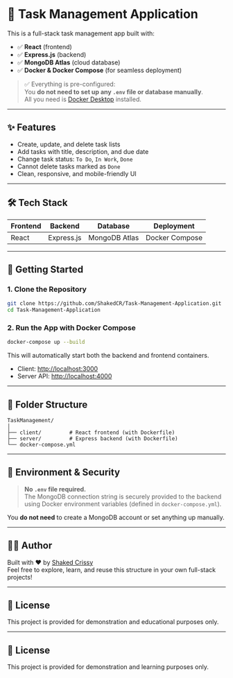 # 📝 Task Management Application

This is a full-stack task management app built with:

- ✅ **React** (frontend)  
- ✅ **Express.js** (backend)  
- ✅ **MongoDB Atlas** (cloud database)  
- ✅ **Docker & Docker Compose** (for seamless deployment)

> ✅ Everything is pre-configured:  
> You **do not need to set up any `.env` file or database manually**.  
> All you need is [Docker Desktop](https://www.docker.com/products/docker-desktop) installed.

---

## ✨ Features

- Create, update, and delete task lists  
- Add tasks with title, description, and due date  
- Change task status: `To Do`, `In Work`, `Done`  
- Cannot delete tasks marked as `Done`  
- Clean, responsive, and mobile-friendly UI

---

## 🛠 Tech Stack

| Frontend  | Backend    | Database       | Deployment     |
|-----------|------------|----------------|----------------|
| React     | Express.js | MongoDB Atlas  | Docker Compose |

---

## 🚀 Getting Started

### 1. Clone the Repository

```bash
git clone https://github.com/ShakedCR/Task-Management-Application.git
cd Task-Management-Application
```

### 2. Run the App with Docker Compose

```bash
docker-compose up --build
```

This will automatically start both the backend and frontend containers.

- Client: [http://localhost:3000](http://localhost:3000)  
- Server API: [http://localhost:4000](http://localhost:4000)

---

## 📁 Folder Structure

```
TaskManagement/
│
├── client/         # React frontend (with Dockerfile)
├── server/         # Express backend (with Dockerfile)
└── docker-compose.yml
```

---

## 🔐 Environment & Security

> **No `.env` file required.**  
> The MongoDB connection string is securely provided to the backend using Docker environment variables (defined in `docker-compose.yml`).

You **do not need** to create a MongoDB account or set anything up manually.

---

## 👩‍💻 Author

Built with ❤️ by [Shaked Crissy](https://github.com/ShakedCR)  
Feel free to explore, learn, and reuse this structure in your own full-stack projects!

---

## 📄 License

This project is provided for demonstration and educational purposes only.

---

## 📄 License

This project is provided for demonstration and learning purposes only.

